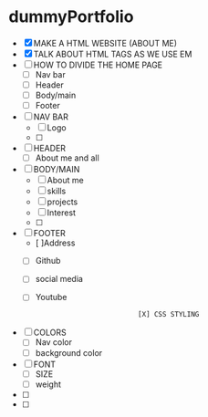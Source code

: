 # dummyPortfolio


* [X] MAKE A HTML WEBSITE (ABOUT ME)
* [X] TALK ABOUT HTML TAGS AS WE USE EM
* [ ] HOW TO DIVIDE THE HOME PAGE
    * [ ] Nav bar 
    * [ ] Header
    * [ ] Body/main
    * [ ] Footer

* [ ] NAV BAR
    * [ ] Logo
    * [ ]

* [ ] HEADER
    * [ ] About me and all 

* [ ] BODY/MAIN
    * [ ] About me 
    * [ ] skills
    * [ ] projects
    * [ ] Interest
    * [ ] 

* [ ] FOOTER
    * [ ]Address
    * [ ] Github
    * [ ] social media
    * [ ] Youtube
 

                                   [X] CSS STYLING
* [ ] COLORS
    * [ ] Nav color
    * [ ] background color
* [ ] FONT
    * [ ] SIZE
    * [ ] weight
* [ ]
* [ ]
